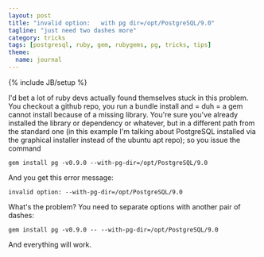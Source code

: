 ```yaml
---
layout: post
title: "invalid option:   with pg dir=/opt/PostgreSQL/9.0"
tagline: "just need two dashes more"
category: tricks 
tags: [postgresql, ruby, gem, rubygems, pg, tricks, tips]
theme:
  name: journal
---
```

{% include JB/setup %}

I'd bet a lot of ruby devs actually found themselves stuck in this problem. You checkout a github repo, you run a bundle install and = duh = a gem cannot install because of a missing library.
You're sure you've already installed the library or dependency or whatever, but in a different path from the standard one (in this example I'm talking about PostgreSQL installed via the graphical installer instead of the ubuntu apt repo); so you issue the command

    gem install pg -v0.9.0 --with-pg-dir=/opt/PostgreSQL/9.0

And you get this error message: 

    invalid option: --with-pg-dir=/opt/PostgreSQL/9.0

What's the problem? You need to separate options with another pair of dashes:

    gem install pg -v0.9.0 -- --with-pg-dir=/opt/PostgreSQL/9.0

And everything will work.
